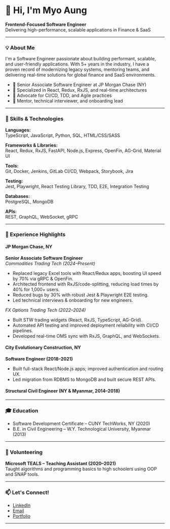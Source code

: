 # 👋 Hi, I'm Myo Aung

**Frontend-Focused Software Engineer**  
Delivering high-performance, scalable applications in Finance & SaaS

---

### 💡 About Me

I'm a Software Engineer passionate about building performant, scalable, and user-friendly applications. With 5+ years in the industry, I have a proven record of modernizing legacy systems, mentoring teams, and delivering real-time solutions for global finance and SaaS environments.

- 🏢 Senior Associate Software Engineer at JP Morgan Chase (NY)
- 🎯 Specialized in React, Redux, RxJS, and real-time architectures
- 💬 Advocate for CI/CD, TDD, and Agile practices
- 👥 Mentor, technical interviewer, and onboarding lead

---

### 🚀 Skills & Technologies

**Languages:**  
TypeScript, JavaScript, Python, SQL, HTML/CSS/SASS

**Frameworks & Libraries:**  
React, Redux, RxJS, FastAPI, Node.js, Express, OpenFin, AG-Grid, Material UI

**Tools:**  
Git, Docker, Jenkins, GitLab CI/CD, Webpack, Storybook, Jira

**Testing:**  
Jest, Playwright, React Testing Library, TDD, E2E, Integration Testing

**Databases:**  
PostgreSQL, MongoDB

**APIs:**  
REST, GraphQL, WebSocket, gRPC

---

### 💼 Experience Highlights

#### JP Morgan Chase, NY
**Senior Associate Software Engineer**  
_Commodities Trading Tech (2024–Present)_
- Replaced legacy Excel tools with React/Redux apps, boosting UI speed by 70% via gRPC & OpenFin.
- Architected frontend with RxJS/code-splitting, reducing load times by 40% for 1,000+ users.
- Reduced bugs by 30% with robust Jest & Playwright E2E testing.
- Led technical interviews & onboarding for new engineers.

_FX Options Trading Tech (2022–2024)_
- Built STW trading widgets (React, RxJS, TypeScript, AG-Grid).
- Automated API testing and improved deployment reliability with CI/CD pipelines.
- Developed real-time OMS sync with RxJS, GraphQL, and WebSockets.

#### City Evolutionary Construction, NY
**Software Engineer (2018–2021)**
- Built full-stack React/Node.js apps; improved authentication and routing UX.
- Led migration from RDBMS to MongoDB and built secure REST APIs.

#### Structural Civil Engineer (NY & Myanmar, 2014–2018)

---

### 🎓 Education

- Software Development Certificate – CUNY TechWorks, NY (2020)
- B.E. in Civil Engineering – W.Y. Technological University, Myanmar (2013)

---

### 🤝 Volunteering

**Microsoft TEALS – Teaching Assistant (2020–2021)**  
Taught algorithms and programming basics to high schoolers using OOP and SNAP tools.

---

### 📫 Let's Connect!

- [LinkedIn](https://www.linkedin.com/in/myo-t-aung)
- [Email](mailto:myoa86g@gmail.com) 
- [Portfolio](https://www.myothuwinaung.com/) 

---
